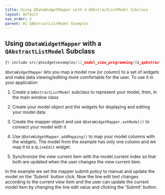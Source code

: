 ```yaml
---
title: Using QDataWidgetMapper with a QAbstractListModel Subclass
layout: default
nav_order: 3
parent: 01 QAbstractListModel Examples
---
```


## Using `QDataWidgetMapper` with a `QAbstractListModel` Subclass

```python
{% include src/qtwidgetsexamples/12_model_view_programming/01_qabstractlistmodel/03_list_model_datawidgetmapper.py %}
```

`QDataWidgetMapper` lets you map a model row (or column) to a set of widgets and make data viewing/editing more comfortable for the user. To use it in your application

1. Create a `QAbstractListModel` subclass to represent your model, then, in the main window class

2. Create your model object and the widgets for displaying and editing your model data

3. Create the mapper object and use `QDataWidgetMapper.setModel()` to connect your model with it

4. Use `QDataWidgetMapper.addMapping()` to map your model columns with the widgets. The model from the example has only one column and we map it to a `QLineEdit` widget.

5. Synchronize the view current item with the model current index so that both are updated when the user changes the view current item.

In the example we set the mapper submit policy to manual and update the model on the 'Submit` button click. Now the line edit text changes according to the current view item and the user can update the current model item by changing the line edit value and clicking the 'Submit' button.